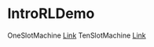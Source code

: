 # IntroRLDemo

OneSlotMachine [Link](https://replit.com/@thewangclass/ReinforcmentLearning-OneSlotMachine#src/main/java/Main.java)
TenSlotMachine [Link](https://replit.com/@thewangclass/ReinforcementLearning-TenSlotMachine#src/main/java/Main.java)

